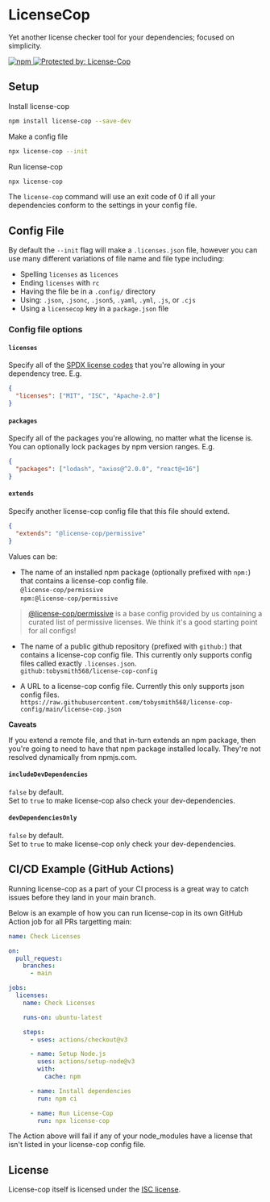 # LicenseCop

Yet another license checker tool for your dependencies; focused on simplicity.

<a href="https://www.npmjs.com/package/license-cop">
  <img alt="npm" src="https://img.shields.io/npm/v/license-cop?logo=npm">
</a>

<a href="https://license-cop.js.org">
  <img alt="Protected by: License-Cop" src="https://license-cop.js.org/shield.svg">
</a>

## Setup

Install license-cop

```bash
npm install license-cop --save-dev
```

Make a config file

```bash
npx license-cop --init
```

Run license-cop

```bash
npx license-cop
```

The `license-cop` command will use an exit code of 0 if all your dependencies conform to the settings in your config file.

## Config File

By default the `--init` flag will make a `.licenses.json` file, however you can use many different variations of file name and file type including:

<!--- cspell:disable-next-line --->

- Spelling `licenses` as `licences`
- Ending `licenses` with `rc`
- Having the file be in a `.config/` directory
- Using: `.json`, `.jsonc`, `.json5`, `.yaml`, `.yml`, `.js`, or `.cjs`
- Using a `licensecop` key in a `package.json` file

### Config file options

#### `licenses`

Specify all of the [SPDX license codes](https://spdx.org/licenses/) that you're allowing in your dependency tree. E.g.

```json
{
  "licenses": ["MIT", "ISC", "Apache-2.0"]
}
```

#### `packages`

Specify all of the packages you're allowing, no matter what the license is. You can optionally lock packages by npm version ranges. E.g.

```json
{
  "packages": ["lodash", "axios@^2.0.0", "react@<16"]
}
```

#### `extends`

Specify another license-cop config file that this file should extend.

```json
{
  "extends": "@license-cop/permissive"
}
```

Values can be:

- The name of an installed npm package (optionally prefixed with `npm:`) that contains a license-cop config file.  
  `@license-cop/permissive`  
  `npm:@license-cop/permissive`

> [@license-cop/permissive](https://www.npmjs.com/package/@license-cop/permissive) is a base config provided by us containing a curated list of permissive licenses. We think it's a good starting point for all configs!

- The name of a public github repository (prefixed with `github:`) that contains a license-cop config file. This currently only supports config files called exactly `.licenses.json`.  
  `github:tobysmith568/license-cop-config`

- A URL to a license-cop config file. Currently this only supports json config files.  
  `https://raw.githubusercontent.com/tobysmith568/license-cop-config/main/license-cop.json`

**Caveats**

If you extend a remote file, and that in-turn extends an npm package, then you're going to need to have that npm package installed locally. They're not resolved dynamically from npmjs.com.

#### `includeDevDependencies`

`false` by default.  
Set to `true` to make license-cop also check your dev-dependencies.

#### `devDependenciesOnly`

`false` by default.  
Set to `true` to make license-cop only check your dev-dependencies.

## CI/CD Example (GitHub Actions)

Running license-cop as a part of your CI process is a great way to catch issues before they land in your main branch.

Below is an example of how you can run license-cop in its own GitHub Action job for all PRs targetting main:

```yaml
name: Check Licenses

on:
  pull_request:
    branches:
      - main

jobs:
  licenses:
    name: Check Licenses

    runs-on: ubuntu-latest

    steps:
      - uses: actions/checkout@v3

      - name: Setup Node.js
        uses: actions/setup-node@v3
        with:
          cache: npm

      - name: Install dependencies
        run: npm ci

      - name: Run License-Cop
        run: npx license-cop
```

The Action above will fail if any of your node_modules have a license that isn't listed in your license-cop config file.

## License

License-cop itself is licensed under the [ISC license](https://github.com/tobysmith568/license-cop/blob/main/LICENSE.md).
